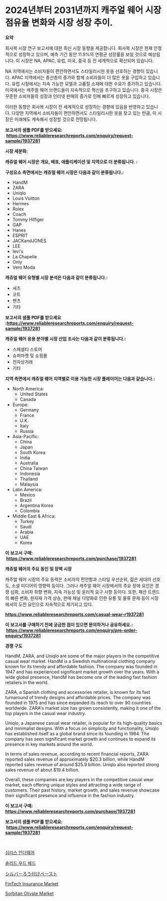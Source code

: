 <p><h1>2024년부터 2031년까지 캐주얼 웨어 시장 점유율 변화와 시장 성장 추이.</h1></p><p><strong>요약</strong></p>
<p><p>회사복 시장 연구 보고서에 대한 최신 시장 동향을 제공합니다. 회사복 시장은 현재 안정적으로 성장하고 있으며, 예측 기간 동안 11.9%의 연평균 성장률을 보일 것으로 예상됩니다. 이 시장은 NA, APAC, 유럽, 미국, 중국 등 전 세계적으로 확산되어 있습니다.</p><p>NA 지역에서는 소비자들이 편안하면서도 스타일리시한 옷을 선호하는 경향이 있습니다. APAC 지역에서는 중산층의 증가와 함께 소비자들이 더 많은 옷을 구입하고 있습니다. 유럽 시장에서는 지속 가능한 모델과 고품질 소재에 대한 수요가 증가하고 있습니다. 미국에서는 캐주얼 웨어 브랜드들이 지속적으로 혁신을 추구하고 있습니다. 중국 시장은 꾸준한 소비자들의 성장과 인터넷 판매의 증가로 인해 빠르게 성장하고 있습니다.</p><p>이러한 동향은 회사복 시장이 전 세계적으로 성장하는 경향에 있음을 반영하고 있습니다. 다양한 지역에서 소비자들이 편안하면서도 스타일리시한 옷을 찾고 있는 만큼, 이 시장은 미래에도 계속해서 성장할 것으로 전망됩니다.</p></p>
<p><strong>보고서의 샘플 PDF를 받으세요: &nbsp;<a href="https://www.reliableresearchreports.com/enquiry/request-sample/1937281">https://www.reliableresearchreports.com/enquiry/request-sample/1937281</a></strong></p>
<p><strong>시장 세분화:</strong></p>
<p><strong> 캐쥬얼 웨어 시장은 개요, 배포, 애플리케이션 및 지역으로 더 분류됩니다. :</strong></p>
<p><strong>구성요소 측면에서는 캐쥬얼 웨어 시장은 다음과 같이 분류됩니다.:</strong></p>
<p><ul><li>HandM</li><li>ZARA</li><li>Uniqlo</li><li>Louis Vuitton</li><li>Hermes</li><li>Rolex</li><li>Coach</li><li>Tommy Hilfiger</li><li>GAP</li><li>Hanes</li><li>ESPRIT</li><li>JACKandJONES</li><li>LEE</li><li>levi's</li><li>La Chapelle</li><li>Only</li><li>Vero Moda</li></ul></p>
<p><strong> 캐쥬얼 웨어 유형별 시장 분석은 다음과 같이 분류됩니다.:</strong></p>
<p><ul><li>셔츠</li><li>코트</li><li>팬츠</li><li>기타</li></ul></p>
<p><strong>보고서의 샘플 PDF를 받으세요 :<a href="https://www.reliableresearchreports.com/enquiry/request-sample/1937281">https://www.reliableresearchreports.com/enquiry/request-sample/1937281</a></strong></p>
<p><strong> 캐쥬얼 웨어 응용 분야별 시장 산업 조사는 다음과 같이 분류됩니다.:</strong></p>
<p><ul><li>스페셜티 스토어</li><li>슈퍼마켓 및 쇼핑몰</li><li>전자상거래</li><li>기타</li></ul></p>
<p><strong>지역 측면에서 캐쥬얼 웨어 지역별로 이용 가능한 시장 플레이어는 다음과 같습니다.:</strong></p>
<p><ul>
    <li>
        North America:
        <ul>
            <li>United States</li>
            <li>Canada</li>
        </ul>
    </li>
    <li>
        Europe:
        <ul>
            <li>Germany</li>
            <li>France</li>
            <li>U.K.</li>
            <li>Italy</li>
            <li>Russia</li>
        </ul>
    </li>
    <li>
        Asia-Pacific:
        <ul>
            <li>China</li>
            <li>Japan</li>
            <li>South Korea</li>
            <li>India</li>
            <li>Australia</li>
            <li>China Taiwan</li>
            <li>Indonesia</li>
            <li>Thailand</li>
            <li>Malaysia</li>
        </ul>
    </li>
    <li>
        Latin America:
        <ul>
            <li>Mexico</li>
            <li>Brazil</li>
            <li>Argentina Korea</li>
            <li>Colombia</li>
        </ul>
    </li>
    <li>
        Middle East & Africa:
        <ul>
            <li>Turkey</li>
            <li>Saudi</li>
            <li>Arabia</li>
            <li>UAE</li>
            <li>Korea</li>
        </ul>
    </li>
    </ul></p>
<p><strong>이 보고서 구매: &nbsp;<a href="https://www.reliableresearchreports.com/purchase/1937281">https://www.reliableresearchreports.com/purchase/1937281</a></strong></p>
<p><strong>캐쥬얼 웨어의 주요 동인 및 장벽 시장</strong></p>
<p><p>캐주얼 웨어 시장의 주요 동력은 소비자의 편안함과 스타일 우선순위, 젊은 세대의 선호도, 소셜 미디어의 영향력 등이다. 그러나 캐주얼 웨어 시장에서의 주요 장애 요인은 경쟁 심화, 소비자 취향 변화, 지속 가능성 및 윤리적 요구 사항 등이다. 또한, 패션 트렌드의 빠른 변화, 원자재 가격 상승, 판매 채널 다양화로 인한 유통 및 물류 문제 등이 시장에서의 도전 요인으로 지속적으로 제기되고 있다.</p></p>
<p><strong><a href="https://www.reliableresearchreports.com/casual-wear-r1937281">https://www.reliableresearchreports.com/casual-wear-r1937281</a></strong></p>
<p><strong>이 보고서를 구매하기 전에 궁금한 점이 있으면 문의하거나 공유하세요.: &nbsp;<a href="https://www.reliableresearchreports.com/enquiry/pre-order-enquiry/1937281">https://www.reliableresearchreports.com/enquiry/pre-order-enquiry/1937281</a></strong></p>
<p><strong>경쟁 구도</strong></p>
<p><p>HandM, ZARA, and Uniqlo are some of the major players in the competitive casual wear market. HandM is a Swedish multinational clothing company known for its trendy and affordable fashion. The company was founded in 1947 and has experienced significant market growth over the years. With a wide global presence, HandM has become one of the leading fast fashion retailers in the world.</p><p>ZARA, a Spanish clothing and accessories retailer, is known for its fast turnaround of trendy designs and affordable prices. The company was founded in 1975 and has since expanded its reach to over 90 countries worldwide. ZARA's market size has grown consistently, making it one of the top players in the casual wear industry.</p><p>Uniqlo, a Japanese casual wear retailer, is popular for its high-quality basics and minimalist designs. With a focus on simplicity and functionality, Uniqlo has established itself as a global brand since its founding in 1984. The company has seen significant market growth and continues to expand its presence in key markets around the world.</p><p>In terms of sales revenue, according to recent financial reports, ZARA reported sales revenue of approximately $20.3 billion, while HandM reported sales revenue of around $25.9 billion. Uniqlo also reported strong sales revenue of about $19.4 billion.</p><p>Overall, these companies are key players in the competitive casual wear market, each offering unique styles and attracting a wide range of customers. Their past history, market growth, and sales revenue showcase their significant presence and influence in the fashion industry.</p></p>
<p><strong>이 보고서 구매: &nbsp; <a href="https://www.reliableresearchreports.com/purchase/1937281">https://www.reliableresearchreports.com/purchase/1937281</a></strong></p>
<p><strong>보고서의 샘플 PDF를 받으세요: &nbsp;<a href="https://www.reliableresearchreports.com/enquiry/request-sample/1937281">https://www.reliableresearchreports.com/enquiry/request-sample/1937281</a></strong><strong></strong></p>
<p>&nbsp;</p>
<p><p><a href="https://github.com/vseigx30c9a1j/Market-Research-Report-List-1/blob/main/282964322439.md">심리스 언더웨어</a></p><p><a href="https://github.com/WilburKihn5676/Market-Research-Report-List-1/blob/main/878251122440.md">솔리드 우드 베드</a></p><p><a href="https://github.com/EthanMorar2011/Market-Research-Report-List-1/blob/main/794363424443.md">シルバーろう付けペースト</a></p><p><a href="https://github.com/jj19131/Market-Research-Report-List-2/blob/main/fintech-insurance-market.md">FinTech Insurance Market</a></p><p><a href="https://issuu.com/reportprime-2/docs/sorbitan-olivate-market-size-2030.pptx">Sorbitan Olivate Market</a></p></p>